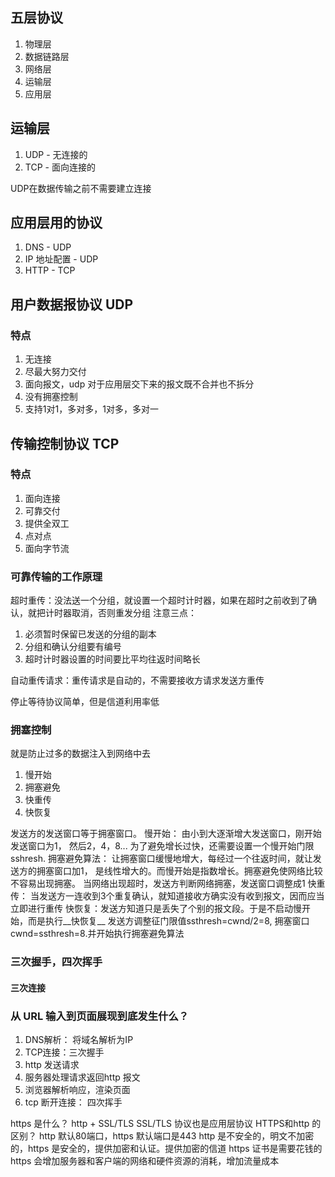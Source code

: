 ## 五层协议
1. 物理层
2. 数据链路层
3. 网络层
4. 运输层
5. 应用层

## 运输层
1. UDP - 无连接的
2. TCP - 面向连接的

UDP在数据传输之前不需要建立连接

## 应用层用的协议
1. DNS - UDP
2. IP 地址配置 - UDP
3. HTTP - TCP

## 用户数据报协议 UDP
### 特点
1. 无连接
2. 尽最大努力交付
3. 面向报文，udp 对于应用层交下来的报文既不合并也不拆分
4. 没有拥塞控制
5. 支持1对1，多对多，1对多，多对一
   
## 传输控制协议 TCP
### 特点
1. 面向连接
2. 可靠交付
3. 提供全双工
4. 点对点
5. 面向字节流

### 可靠传输的工作原理
超时重传：没法送一个分组，就设置一个超时计时器，如果在超时之前收到了确认，就把计时器取消，否则重发分组
注意三点：
1. 必须暂时保留已发送的分组的副本
2. 分组和确认分组要有编号
3. 超时计时器设置的时间要比平均往返时间略长
   
自动重传请求：重传请求是自动的，不需要接收方请求发送方重传

停止等待协议简单，但是信道利用率低

### 拥塞控制
就是防止过多的数据注入到网络中去
1. 慢开始
2. 拥塞避免
3. 快重传
4. 快恢复

发送方的发送窗口等于拥塞窗口。
慢开始： 由小到大逐渐增大发送窗口，刚开始发送窗口为1， 然后2，4，8... 为了避免增长过快，还需要设置一个慢开始门限sshresh. 
拥塞避免算法： 让拥塞窗口缓慢地增大，每经过一个往返时间，就让发送方的拥塞窗口加1， 是线性增大的。而慢开始是指数增长。拥塞避免使网络比较不容易出现拥塞。
当网络出现超时，发送方判断网络拥塞，发送窗口调整成1
快重传： 当发送方一连收到3个重复确认，就知道接收方确实没有收到报文，因而应当立即进行重传
快恢复：发送方知道只是丢失了个别的报文段。于是不启动慢开始，而是执行__快恢复__ 发送方调整征门限值ssthresh=cwnd/2=8, 拥塞窗口cwnd=ssthresh=8.并开始执行拥塞避免算法

### 三次握手，四次挥手


#### 三次连接


### 从 URL 输入到页面展现到底发生什么？
1. DNS解析： 将域名解析为IP
2. TCP连接：三次握手
3. http 发送请求
4. 服务器处理请求返回http 报文
5. 浏览器解析响应，渲染页面
6. tcp 断开连接： 四次挥手

https 是什么？
   http + SSL/TLS
   SSL/TLS 协议也是应用层协议 
HTTPS和http 的区别？
    http 默认80端口，https 默认端口是443
    http 是不安全的，明文不加密的，https 是安全的，提供加密和认证。提供加密的信道
    https 证书是需要花钱的
    https 会增加服务器和客户端的网络和硬件资源的消耗，增加流量成本



